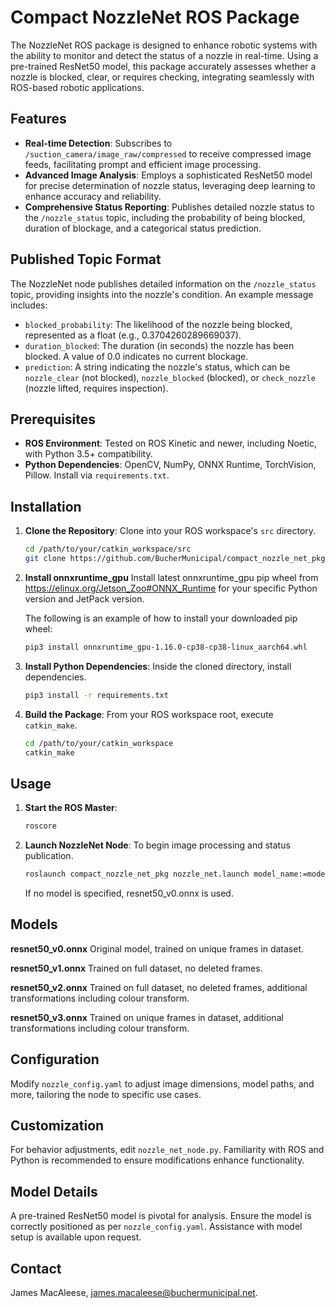 
# Compact NozzleNet ROS Package

The NozzleNet ROS package is designed to enhance robotic systems with the ability to monitor and detect the status of a nozzle in real-time. Using a pre-trained ResNet50 model, this package accurately assesses whether a nozzle is blocked, clear, or requires checking, integrating seamlessly with ROS-based robotic applications.

## Features

- **Real-time Detection**: Subscribes to `/suction_camera/image_raw/compressed` to receive compressed image feeds, facilitating prompt and efficient image processing.
- **Advanced Image Analysis**: Employs a sophisticated ResNet50 model for precise determination of nozzle status, leveraging deep learning to enhance accuracy and reliability.
- **Comprehensive Status Reporting**: Publishes detailed nozzle status to the `/nozzle_status` topic, including the probability of being blocked, duration of blockage, and a categorical status prediction.

## Published Topic Format

The NozzleNet node publishes detailed information on the `/nozzle_status` topic, providing insights into the nozzle's condition. An example message includes:

- `blocked_probability`: The likelihood of the nozzle being blocked, represented as a float (e.g., 0.3704260289669037).
- `duration_blocked`: The duration (in seconds) the nozzle has been blocked. A value of 0.0 indicates no current blockage.
- `prediction`: A string indicating the nozzle's status, which can be `nozzle_clear` (not blocked), `nozzle_blocked` (blocked), or `check_nozzle` (nozzle lifted, requires inspection).

## Prerequisites

- **ROS Environment**: Tested on ROS Kinetic and newer, including Noetic, with Python 3.5+ compatibility.
- **Python Dependencies**: OpenCV, NumPy, ONNX Runtime, TorchVision, Pillow. Install via `requirements.txt`.

## Installation

1. **Clone the Repository**:
   Clone into your ROS workspace's `src` directory.
   ```bash
   cd /path/to/your/catkin_workspace/src
   git clone https://github.com/BucherMunicipal/compact_nozzle_net_pkg
   ```

2. **Install onnxruntime_gpu**
   Install latest onnxruntime_gpu pip wheel from https://elinux.org/Jetson_Zoo#ONNX_Runtime for your specific Python version and JetPack version.

   The following is an example of how to install your downloaded pip wheel:
   ```bash
   pip3 install onnxruntime_gpu-1.16.0-cp38-cp38-linux_aarch64.whl
   ```

2. **Install Python Dependencies**:
   Inside the cloned directory, install dependencies.
   ```bash
   pip3 install -r requirements.txt
   ```

3. **Build the Package**:
   From your ROS workspace root, execute `catkin_make`.
   ```bash
   cd /path/to/your/catkin_workspace
   catkin_make
   ```

## Usage

1. **Start the ROS Master**:
   ```bash
   roscore
   ```

2. **Launch NozzleNet Node**:
   To begin image processing and status publication.
   ```bash
   roslaunch compact_nozzle_net_pkg nozzle_net.launch model_name:=model_name.onnx

   ```
   If no model is specified, resnet50_v0.onnx is used.

## Models

**resnet50_v0.onnx**
Original model, trained on unique frames in dataset.

**resnet50_v1.onnx**
Trained on full dataset, no deleted frames.

**resnet50_v2.onnx** 
Trained on full dataset, no deleted frames, additional transformations including colour transform.

**resnet50_v3.onnx** 
Trained on unique frames in dataset, additional transformations including colour transform.

## Configuration

Modify `nozzle_config.yaml` to adjust image dimensions, model paths, and more, tailoring the node to specific use cases.

## Customization

For behavior adjustments, edit `nozzle_net_node.py`. Familiarity with ROS and Python is recommended to ensure modifications enhance functionality.

## Model Details

A pre-trained ResNet50 model is pivotal for analysis. Ensure the model is correctly positioned as per `nozzle_config.yaml`. Assistance with model setup is available upon request.

## Contact

James MacAleese, james.macaleese@buchermunicipal.net.
